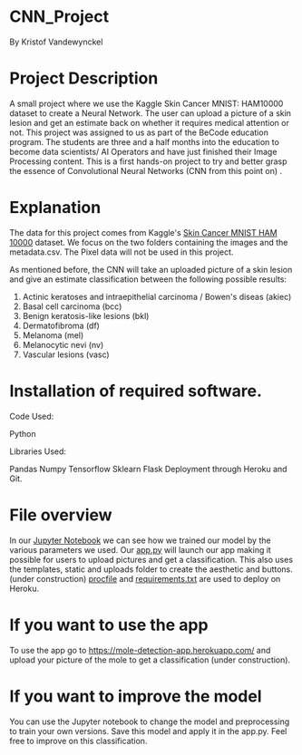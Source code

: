 # CNN_Project
By Kristof Vandewynckel

# Project Description
A small project where we use the Kaggle Skin Cancer MNIST: HAM10000 dataset to create a Neural Network. The user can upload a picture of a skin lesion and get an estimate back on whether it requires medical attention or not. This project was assigned to us as part of the BeCode education program. The students are three and a half months into the education to become data scientists/ AI Operators and have just finished their Image Processing content. This is a first hands-on project to try and better grasp the essence of Convolutional Neural Networks (CNN from this point on) .

# Explanation

The data for this project comes from Kaggle's [Skin Cancer MNIST HAM 10000](https://www.kaggle.com/datasets/kmader/skin-cancer-mnist-ham10000) dataset. We focus on the two folders containing the images and the metadata.csv. The Pixel data will not be used in this project.

As mentioned before, the CNN will take an uploaded picture of a skin lesion and give an estimate classification between the following possible results:

1. Actinic keratoses and intraepithelial carcinoma / Bowen's diseas (akiec)
2. Basal cell carcinoma (bcc)
3. Benign keratosis-like lesions (bkl)
4. Dermatofibroma (df)
5. Melanoma (mel)
6. Melanocytic nevi (nv)
7. Vascular lesions (vasc)

# Installation of required software.

Code Used:

Python

Libraries Used:

Pandas
Numpy
Tensorflow
Sklearn
Flask
Deployment through Heroku and Git.

# File overview

In our [Jupyter Notebook](https://github.com/KristofVandewynckel/CNN_Project/blob/main/Notebook_creating_the_model.ipynb) we can see how we trained our model by the various parameters we used. 
Our [app.py](https://github.com/KristofVandewynckel/CNN_Project/blob/main/app.py) will launch our app making it possible for users to upload pictures and get a classification. This also uses the templates, static and uploads folder to create the aesthetic and buttons. (under construction)
[procfile](https://github.com/KristofVandewynckel/CNN_Project/blob/main/Procfile) and [requirements.txt](https://github.com/KristofVandewynckel/CNN_Project/blob/main/requirements.txt) are used to deploy on Heroku.


# If you want to use the app

To use the app go to https://mole-detection-app.herokuapp.com/ and upload your picture of the mole to get a classification (under construction).

# If you want to improve the model

You can use the Jupyter notebook to change the model and preprocessing to train your own versions. Save this model and apply it in the app.py. Feel free to improve on this classification. 
